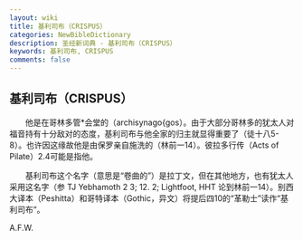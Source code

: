 ```yaml
---
layout: wiki
title: 基利司布（CRISPUS）
categories: NewBibleDictionary
description: 圣经新词典 - 基利司布（CRISPUS）
keywords: 基利司布, CRISPUS
comments: false
---
```


## 基利司布（CRISPUS）

　　他是在哥林多管*会堂的（archisynago{gos）。由于大部分哥林多的犹太人对福音持有十分敌对的态度，基利司布与他全家的归主就显得重要了（徒十八5-8）。也许因这缘故他是由保罗亲自施洗的（林前一14）。彼拉多行传（Acts of Pilate）2.4可能是指他。

　　基利司布这个名字（意思是“卷曲的”）是拉丁文，但在其他地方，也有犹太人采用这名字（参 TJ Yebhamoth 2 3; 12. 2; Lightfoot, HHT 论到林前一14）。别西大译本（Peshitta）和哥特译本（Gothic，异文）将提后四10的“革勒士”读作“基利司布”。

A.F.W.






